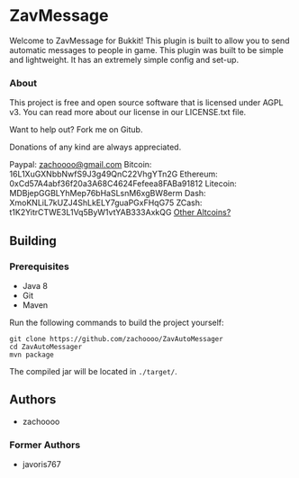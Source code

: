 ZavMessage
========

Welcome to ZavMessage for Bukkit! This plugin is built to allow you to send automatic messages to people in game. This plugin was built to be simple and lightweight. It has an extremely simple config and set-up.

### About

This project is free and open source software that is licensed under AGPL v3. You can read more about our license in our LICENSE.txt file.

Want to help out? Fork me on Gitub.

Donations of any kind are always appreciated.

Paypal: [zachoooo@gmail.com](https://www.paypal.com/cgi-bin/webscr?cmd=_s-xclick&hosted_button_id=GXWENBDK2YDYA)
Bitcoin: 16L1XuGXNbbNwfS9J3g49QnC22VhgYTn2G
Ethereum: 0xCd57A4abf36f20a3A68C4624Fefeea8FABa91812
Litecoin: MDBjepGGBLYhMep76bHaSLsnM6xgBW8erm
Dash: XmoKNLiL7kUZJ4ShLkELY7guaPGxFHqG75
ZCash: t1K2YitrCTWE3L1Vq5ByW1vtYAB333AxkQG
[Other Altcoins?](https://shapeshift.io/shifty.html?destination=16L1XuGXNbbNwfS9J3g49QnC22VhgYTn2G&amp;output=BTC)

## Building

### Prerequisites
* Java 8
* Git
* Maven

Run the following commands to build the project yourself:

```
git clone https://github.com/zachoooo/ZavAutoMessager
cd ZavAutoMessager
mvn package
```

The compiled jar will be located in `./target/`.

## Authors
* zachoooo

### Former Authors
* javoris767
